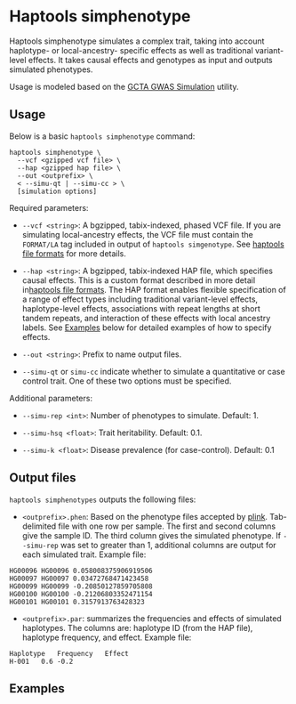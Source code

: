 # Haptools simphenotype

Haptools simphenotype simulates a complex trait, taking into account haplotype- or local-ancestry- specific effects as well as traditional variant-level effects. It takes causal effects and genotypes as input and outputs simulated phenotypes.

Usage is modeled based on the [GCTA GWAS Simulation](https://yanglab.westlake.edu.cn/software/gcta/#GWASSimulation) utility.

## Usage

Below is a basic `haptools simphenotype` command:

```
haptools simphenotype \
  --vcf <gzipped vcf file> \
  --hap <gzipped hap file> \
  --out <outprefix> \
  < --simu-qt | --simu-cc > \
  [simulation options]
```

Required parameters:

* `--vcf <string>`: A bgzipped, tabix-indexed, phased VCF file. If you are simulating local-ancestry effects, the VCF file must contain the `FORMAT/LA` tag included in output of `haptools simgenotype`. See [haptools file formats](../docs/project_info/haptools_file_formats.rst) for more details.

* `--hap <string>`: A bgzipped, tabix-indexed HAP file, which specifies causal effects. This is a custom format described in more detail in[haptools file formats](../docs/project_info/haptools_file_formats.rst). The HAP format enables flexible specification of a range of effect types including traditional variant-level effects, haplotype-level effects, associations with repeat lengths at short tandem repeats, and interaction of these effects with local ancestry labels. See [Examples](#examples) below for detailed examples of how to specify effects.

* `--out <string>`: Prefix to name output files.

* `--simu-qt` or `simu-cc` indicate whether to simulate a quantitative or case control trait. One of these two options must be specified.

Additional parameters:

* `--simu-rep <int>`: Number of phenotypes to simulate. Default: 1.

* `--simu-hsq <float>`: Trait heritability. Default: 0.1.

* `--simu-k <float>`: Disease prevalence (for case-control). Default: 0.1

## Output files

`haptools simphenotypes` outputs the following files:

* `<outprefix>.phen`: Based on the phenotype files accepted by [plink](https://www.cog-genomics.org/plink/1.9/input#pheno). Tab-delimited file with one row per sample. The first and second columns give the sample ID. The third column gives the simulated phenotype. If `--simu-rep` was set to greater than 1, additional columns are output for each simulated trait. Example file:

```
HG00096	HG00096	0.058008375906919506
HG00097	HG00097	0.03472768471423458
HG00099	HG00099	-0.20850127859705808
HG00100	HG00100	-0.21206803352471154
HG00101	HG00101	0.3157913763428323
```

* `<outprefix>.par`: summarizes the frequencies and effects of simulated haplotypes. The columns are: haplotype ID (from the HAP file), haplotype frequency, and effect. Example file:

```
Haplotype	Frequency	Effect
H-001	0.6	-0.2
```

<a name="examples"></a>
## Examples
